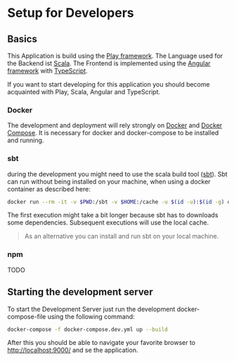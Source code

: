 # Setup for Developers

## Basics

This Application is build using the [Play framework](https://playframework.com/).
The Language used for the Backend ist [Scala](https://www.scala-lang.org/).
The Frontend is implemented using the [Angular framework](https://angular.io/) with [TypeScript](https://www.typescriptlang.org/).

If you want to start developing for this application you should become acquainted with Play, Scala, Angular and TypeScript. 

### Docker

The development and deployment will rely strongly on [Docker](https://www.docker.com/) and [Docker Compose](https://docs.docker.com/compose/).
It is necessary for docker and docker-compose to be installed and running.

### sbt

during the development you might need to use the scala build tool ([sbt](https://www.scala-sbt.org/)).
Sbt can run without being installed on your machine, when using a docker container as described here:

```bash
docker run --rm -it -v $PWD:/sbt -v $HOME:/cache -u $(id -u):$(id -g) dstulle/sbt
```

The first execution might take a bit longer because sbt has to downloads some dependencies. Subsequent executions will use the local cache.

> As an alternative you can install and run sbt on your local machine.

### npm

TODO

## Starting the development server

To start the Development Server just run the development docker-compose-file using the following command:

```bash
docker-compose -f docker-compose.dev.yml up --build
```

After this you should be able to navigate your favorite browser to [http://localhost:9000/](http://localhost:9000/) and se the application.
